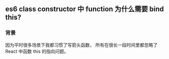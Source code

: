 ## es6 class constructor 中 function 为什么需要 bind this?

### 背景
因为平时很多场景下我都习惯了写箭头函数， 所有在很长一段时间里都忽略了 React 中函数 this 的指向问题。